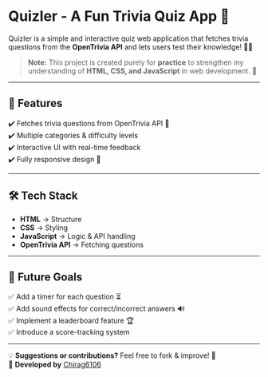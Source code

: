 # Quizler - A Fun Trivia Quiz App 🎯

Quizler is a simple and interactive quiz web application that fetches trivia questions from the **OpenTrivia API** and lets users test their knowledge! 🧠✨  

> **Note:** This project is created purely for **practice** to strengthen my understanding of **HTML, CSS, and JavaScript** in web development. 🚀  

---

## 📌 Features  
✔️ Fetches trivia questions from OpenTrivia API 🎲  
✔️ Multiple categories & difficulty levels  
✔️ Interactive UI with real-time feedback  
✔️ Fully responsive design 📱  

---

## 🛠️ Tech Stack  
- **HTML** → Structure  
- **CSS** → Styling  
- **JavaScript** → Logic & API handling  
- **OpenTrivia API** → Fetching questions  

---

## 📌 Future Goals  
✅ Add a timer for each question ⏳  
✅ Add sound effects for correct/incorrect answers 🔊  
✅ Implement a leaderboard feature 🏆  
✅ Introduce a score-tracking system  

---

💡 **Suggestions or contributions?** Feel free to fork & improve! 🚀  
📌 **Developed by** [Chirag6106](https://github.com/Chirag6106)  
